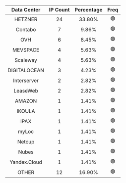 | Data Center | IP Count | Percentage | Freq |
|:------------:|:--------:|:-----------:|:-----:|
| HETZNER | 24 | 33.80% | 🟢 |
| Contabo | 7 | 9.86% | 🟢 |
| OVH | 6 | 8.45% | 🟢 |
| MEVSPACE | 4 | 5.63% | 🟢 |
| Scaleway | 4 | 5.63% | 🟢 |
| DIGITALOCEAN | 3 | 4.23% | 🟢 |
| Interserver | 2 | 2.82% | 🟢 |
| LeaseWeb | 2 | 2.82% | 🟢 |
| AMAZON | 1 | 1.41% | 🟢 |
| IKOULA | 1 | 1.41% | 🟢 |
| IPAX | 1 | 1.41% | 🟢 |
| myLoc | 1 | 1.41% | 🟢 |
| Netcup | 1 | 1.41% | 🟢 |
| Nubes | 1 | 1.41% | 🟢 |
| Yandex.Cloud | 1 | 1.41% | 🟢 |
| OTHER | 12 | 16.90% | 🟢 |
